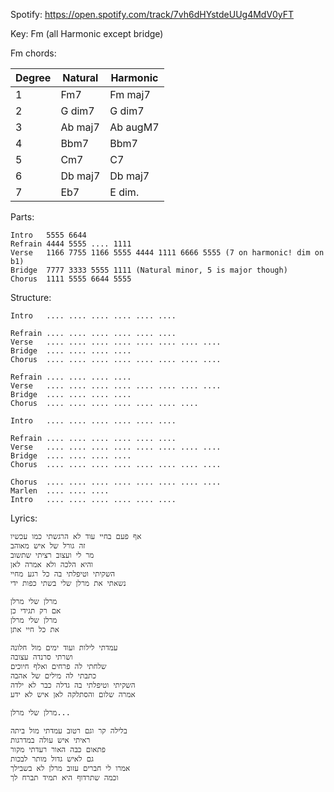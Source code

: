 Spotify: https://open.spotify.com/track/7vh6dHYstdeUUg4MdV0yFT

Key: Fm (all Harmonic except bridge)

Fm chords:

| Degree | Natural | Harmonic |
| ------ | ------- | -------- |
| 1      | Fm7     | Fm maj7  |
| 2      | G dim7  | G dim7   |
| 3      | Ab maj7 | Ab augM7 |
| 4      | Bbm7    | Bbm7     |
| 5      | Cm7     | C7       |
| 6      | Db maj7 | Db maj7  |
| 7      | Eb7     | E dim.   |


Parts:

    Intro   5555 6644
    Refrain 4444 5555 .... 1111
    Verse   1166 7755 1166 5555 4444 1111 6666 5555 (7 on harmonic! dim on b1)
    Bridge  7777 3333 5555 1111 (Natural minor, 5 is major though)
    Chorus  1111 5555 6644 5555

Structure:

    Intro   .... .... .... .... .... ....

    Refrain .... .... .... .... .... ....
    Verse   .... .... .... .... .... .... .... ....
    Bridge  .... .... .... ....
    Chorus  .... .... .... .... .... .... .... ....

    Refrain .... .... .... ....
    Verse   .... .... .... .... .... .... .... ....
    Bridge  .... .... .... ....
    Chorus  .... .... .... .... .... .... ....

    Intro   .... .... .... .... .... ....

    Refrain .... .... .... .... .... ....
    Verse   .... .... .... .... .... .... .... ....
    Bridge  .... .... .... ....
    Chorus  .... .... .... .... .... .... .... ....

    Chorus  .... .... .... .... .... .... .... ....
    Marlen  .... .... ....
    Intro   .... .... .... .... .... ....

Lyrics:

    אף פעם בחיי עוד לא הרגשתי כמו עכשיו
    זה גורל של איש מאוהב
    מר לי ועצוב רציתי שתשוב
    והיא הלכה ולא אמרה לאן
    השקיתי וטיפלתי בה כל רגע מחיי
    נשאתי את מרלן שלי בשתי כפות ידי

    מרלן שלי מרלן
    אם רק תגידי כן
    מרלן שלי מרלן
    את כל חיי אתן

    עמדתי לילות ועוד ימים מול חלונה
    ושרתי סרנדה עצובה
    שלחתי לה פרחים ואלף חיוכים
    כתבתי לה מילים של אהבה
    השקיתי וטיפלתי בה גדלה כבר לא ילדה
    אמרה שלום והסתלקה לאן איש לא ידע

    מרלן שלי מרלן...

    בלילה קר וגם רטוב עמדתי מול ביתה
    ראיתי איש עולה במדרגות
    פתאום כבה האור רעדתי מקור
    גם לאיש גדול מותר לבכות
    אמרו לי חברים עזוב מרלן לא בשבילך
    וכמה שתרדוף היא תמיד תברח לך


